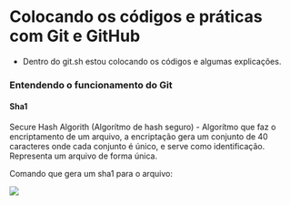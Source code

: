 # Colocando os códigos e práticas com Git e GitHub

- Dentro do git.sh estou colocando os códigos e algumas explicações.

### Entendendo o funcionamento do Git

#### Sha1

Secure Hash Algorith (Algorítmo de hash seguro) - Algorítmo que faz o encriptamento de um arquivo, a encriptação gera um conjunto de 40 caracteres onde cada conjunto é único, e serve como identificação. Representa um arquivo de forma única.

Comando que gera um sha1 para o arquivo:

![](D:\Estudo\DIO\comandos-git\imagens\openssl-sha1.png)


